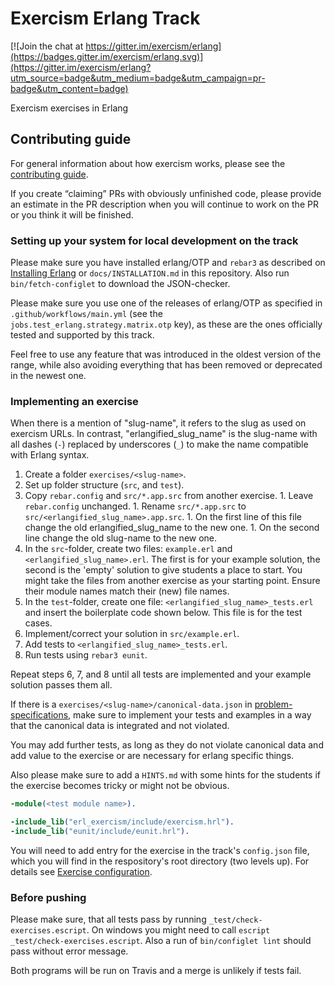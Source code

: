 # Exercism Erlang Track

[![Join the chat at https://gitter.im/exercism/erlang](https://badges.gitter.im/exercism/erlang.svg)](https://gitter.im/exercism/erlang?utm_source=badge&utm_medium=badge&utm_campaign=pr-badge&utm_content=badge)

Exercism exercises in Erlang

## Contributing guide

For general information about how exercism works, please see the
[contributing guide](https://github.com/exercism/x-api/blob/master/CONTRIBUTING.md#the-exercise-data).

If you create “claiming” PRs with obviously unfinished code, please provide an estimate in the PR description when you will continue to work on the PR or you think it will be finished.

### Setting up your system for local development on the track

Please make sure you have installed erlang/OTP and `rebar3` as
described on [Installing Erlang](http://exercism.io/languages/erlang/installation)
or `docs/INSTALLATION.md` in this repository. Also run
`bin/fetch-configlet` to download the JSON-checker.

Please make sure you use one of the releases of erlang/OTP as
specified in `.github/workflows/main.yml` (see the
`jobs.test_erlang.strategy.matrix.otp` key), as these are the ones
officially tested and supported by this track.

Feel free to use any feature that was introduced in the oldest version
of the range, while also avoiding everything that has been removed or
deprecated in the newest one.

### Implementing an exercise

When there is a mention of "slug-name", it refers to the slug as used
on exercism URLs.  In contrast, "erlangified_slug_name" is the slug-name
with all dashes (`-`) replaced by underscores (`_`) to make the name
compatible with Erlang syntax.

  1. Create a folder `exercises/<slug-name>`.
  2. Set up folder structure (`src`, and `test`).
  3. Copy `rebar.config` and `src/*.app.src` from another exercise.
    1. Leave `rebar.config` unchanged.
    1. Rename `src/*.app.src` to `src/<erlangified_slug_name>.app.src`.
    1. On the first line of this file change the old erlangified_slug_name to the new one.
    1. On the second line change the old slug-name to the new one.
  4. In the `src`-folder, create two files: `example.erl` and `<erlangified_slug_name>.erl`.
   The first is for your example solution, the second is the 'empty' solution to give
   students a place to start.
   You might take the files from another exercise as your starting point.
   Ensure their module names match their (new) file names.
  5. In the `test`-folder, create one file: `<erlangified_slug_name>_tests.erl`
   and insert the boilerplate code shown below.
   This file is for the test cases.
  6. Implement/correct your solution in `src/example.erl`.
  7. Add tests to `<erlangified_slug_name>_tests.erl`.
  8. Run tests using `rebar3 eunit`.

Repeat steps 6, 7, and 8 until all tests are implemented and your
example solution passes them all.

If there is a `exercises/<slug-name>/canonical-data.json`
in [problem-specifications](https://github.com/exercism/problem-specifications), make sure to
implement your tests and examples in a way that the canonical data is
integrated and not violated.

You may add further tests, as long as they do not violate canonical
data and add value to the exercise or are necessary for erlang
specific things.

Also please make sure to add a `HINTS.md` with some hints for the
students if the exercise becomes tricky or might not be obvious.

```erl
-module(<test module name>).

-include_lib("erl_exercism/include/exercism.hrl").
-include_lib("eunit/include/eunit.hrl").
```

You will need to add entry for the exercise in the track's `config.json` file,
which you will find in the respository's root directory (two levels up).
For details see [Exercise configuration](https://github.com/exercism/docs/blob/master/language-tracks/configuration/exercises.md).

### Before pushing

Please make sure, that all tests pass by running
`_test/check-exercises.escript`. On windows you might need to call
`escript _test/check-exercises.escript`. Also a run of `bin/configlet lint`
should pass without error message.

Both programs will be run on Travis and a merge is unlikely if
tests fail.
